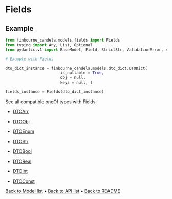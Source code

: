# Fields

## Example

```python
from finbourne_candela.models.fields import Fields
from typing import Any, List, Optional
from pydantic.v1 import BaseModel, Field, StrictStr, ValidationError, validator

# Example with Fields 

dto_dict_instance = finbourne_candela.models.dto_dict.DTODict(
                        is_nullable = True, 
                        obj = null, 
                        keys = null, )

fields_instance = Fields(dto_dict_instance)

```
See all compatible oneOf types with Fields


 * [DTOArr](./DTOArr.md)

 * [DTOObj](./DTOObj.md)

 * [DTOEnum](./DTOEnum.md)

 * [DTOStr](./DTOStr.md)

 * [DTOBool](./DTOBool.md)

 * [DTOReal](./DTOReal.md)

 * [DTOInt](./DTOInt.md)

 * [DTOConst](./DTOConst.md)

[Back to Model list](../README.md#documentation-for-models) &#8226; [Back to API list](../README.md#documentation-for-api-endpoints) &#8226; [Back to README](../README.md)

